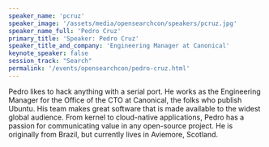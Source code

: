 ```yaml
---
speaker_name: 'pcruz'
speaker_image: '/assets/media/opensearchcon/speakers/pcruz.jpg'
speaker_name_full: 'Pedro Cruz'
primary_title: 'Speaker: Pedro Cruz'
speaker_title_and_company: 'Engineering Manager at Canonical'
keynote_speaker: false
session_track: "Search"
permalink: '/events/opensearchcon/pedro-cruz.html'
---
```


Pedro likes to hack anything with a serial port. He works as the Engineering Manager for the Office of the CTO at Canonical, the folks who publish Ubuntu. His team makes great software that is made available to the widest global audience. From kernel to cloud-native applications, Pedro has a passion for communicating value in any open-source project. He is originally from Brazil, but currently lives in Aviemore, Scotland.
